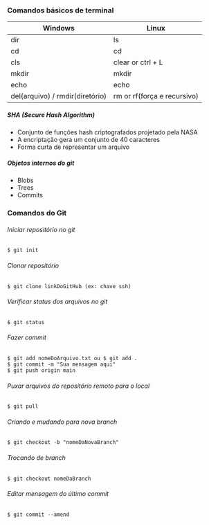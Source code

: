 ### Comandos básicos de terminal

| Windows | Linux |
| ----------- | ----------- |
| dir | ls |
| cd | cd |
| cls | clear or ctrl + L |
| mkdir | mkdir |
| echo | echo |
| del(arquivo) / rmdir(diretório) | rm or rf(força e recursivo)|

##### SHA (Secure Hash Algorithm)
- Conjunto de funções hash criptografados projetado pela NASA
- A encriptação gera um conjunto de 40 caracteres
- Forma curta de representar um arquivo

##### Objetos internos do git
- Blobs
- Trees
- Commits

### Comandos do Git
###### Iniciar repositório no git
```
$ git init 
```
###### Clonar repositório 
```
$ git clone linkDoGitHub (ex: chave ssh)
```
###### Verificar status dos arquivos no git
```
$ git status
```
###### Fazer commit
```
$ git add nomeDoArquivo.txt ou $ git add .
$ git commit -m "Sua mensagem aqui"
$ git push origin main
```
###### Puxar arquivos do repositório remoto para o local
```
$ git pull
```

###### Criando e mudando para nova branch
```
$ git checkout -b "nomeDaNovaBranch"
```
###### Trocando de branch
```
$ git checkout nomeDaBranch
```
###### Editar mensagem do último commit
```
$ git commit --amend
```
